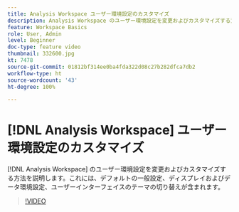 ```yaml
---
title: Analysis Workspace ユーザー環境設定のカスタマイズ
description: Analysis Workspace のユーザー環境設定を変更およびカスタマイズする方法を説明します
feature: Workspace Basics
role: User, Admin
level: Beginner
doc-type: feature video
thumbnail: 332600.jpg
kt: 7478
source-git-commit: 01812bf314ee0ba4fda322d08c27b282dfca7db2
workflow-type: ht
source-wordcount: '43'
ht-degree: 100%

---
```



# [!DNL Analysis Workspace] ユーザー環境設定のカスタマイズ

[!DNL Analysis Workspace] のユーザー環境設定を変更およびカスタマイズする方法を説明します。これには、デフォルトの一般設定、ディスプレイおよびデータ環境設定、ユーザーインターフェイスのテーマの切り替えが含まれます。

>[!VIDEO](https://video.tv.adobe.com/v/332600/?quality=12&learn=on)
